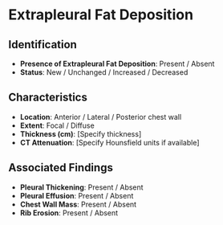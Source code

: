 
# Extrapleural Fat Deposition

## Identification

- **Presence of Extrapleural Fat Deposition**: Present / Absent
- **Status**: New / Unchanged / Increased / Decreased

## Characteristics

- **Location**: Anterior / Lateral / Posterior chest wall
- **Extent**: Focal / Diffuse
- **Thickness (cm)**: [Specify thickness]
- **CT Attenuation**: [Specify Hounsfield units if available]

## Associated Findings

- **Pleural Thickening**: Present / Absent
- **Pleural Effusion**: Present / Absent
- **Chest Wall Mass**: Present / Absent
- **Rib Erosion**: Present / Absent
